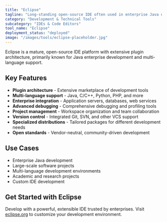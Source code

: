 ```yaml
---
title: "Eclipse"
tagline: "Long-standing open-source IDE often used in enterprise Java development"
category: "Development & Technical Tools"
subcategory: "IDEs & Code Editors"
tool_name: "Eclipse"
deployment_status: "deployed"
image: "/images/tools/eclipse-placeholder.jpg"
---
```

Eclipse is a mature, open-source IDE platform with extensive plugin architecture, primarily known for Java enterprise development and multi-language support.

## Key Features

- **Plugin architecture** - Extensive marketplace of development tools
- **Multi-language support** - Java, C/C++, Python, PHP, and more
- **Enterprise integration** - Application servers, databases, web services
- **Advanced debugging** - Comprehensive debugging and profiling tools
- **Project management** - Workspace organization and team collaboration
- **Version control** - Integrated Git, SVN, and other VCS support
- **Specialized distributions** - Tailored packages for different development needs
- **Open standards** - Vendor-neutral, community-driven development

## Use Cases

- Enterprise Java development
- Large-scale software projects
- Multi-language development environments
- Academic and research projects
- Custom IDE development

## Get Started with Eclipse

Develop with a powerful, extensible IDE trusted by enterprises. Visit [eclipse.org](https://www.eclipse.org) to customize your development environment.